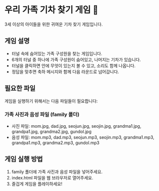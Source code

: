 # 우리 가족 기차 찾기 게임 🚂

3세 이상의 아이들을 위한 귀여운 기차 찾기 게임입니다.

## 게임 설명
- 터널 속에 숨어있는 가족 구성원을 찾는 게임입니다.
- 6개의 터널 중 하나에 가족 구성원이 숨어있고, 나머지는 기차가 있습니다.
- 터널을 클릭하면 안에 무엇이 있는지 볼 수 있고, 소리도 함께 나옵니다.
- 정답을 맞추면 축하 메시지와 함께 다음 라운드로 넘어갑니다.

## 필요한 파일
게임을 실행하기 위해서는 다음 파일들이 필요합니다:

### 가족 사진과 음성 파일 (family 폴더)
- 사진 파일: mom.jpg, dad.jpg, seojun.jpg, seojin.jpg, grandma1.jpg, grandpa1.jpg, grandma2.jpg, gundol.jpg
- 음성 파일: mom.mp3, dad.mp3, seojun.mp3, seojin.mp3, grandma1.mp3, grandpa1.mp3, grandma2.mp3, gundol.mp3

## 게임 실행 방법
1. family 폴더에 가족 사진과 음성 파일을 넣어주세요.
2. index.html 파일을 웹 브라우저로 열어주세요.
3. 즐겁게 게임을 플레이하세요! 